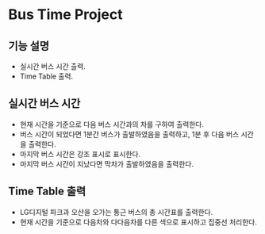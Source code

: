 Bus Time Project
==============

기능 설명
-------------
- 실시간 버스 시간 출력.
- Time Table 출력.

실시간 버스 시간
--------------

- 현재 시간을 기준으로 다음 버스 시간과의 차를 구하여 출력한다.
- 버스 시간이 되었다면 1분간 버스가 출발하였음을 출력하고, 1분 후 다음 버스 시간을 출력한다.
- 마지막 버스 시간은 강조 표시로 표시한다.
- 마지막 버스 시간이 지났다면 막차가 출발하였음을 출력한다.

Time Table 출력
--------------
- LG디지털 파크과 오산을 오가는 통근 버스의 총 시간표를 출력한다.
- 현재 시간을 기준으로 다음차와 다다음차를 다른 색으로 표시하고 집중선 처리한다.
